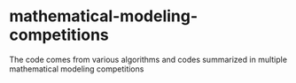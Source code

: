 # mathematical-modeling-competitions
 The code comes from various algorithms and codes summarized in multiple mathematical modeling competitions
